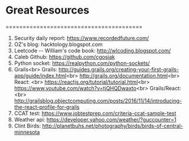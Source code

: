 # Great Resources
========================================
1. Security daily report: https://www.recordedfuture.com/
2. OZ's blog: hacktology.blogspot.com
3. Leetcode -- William's code book: http://wlcoding.blogspot.com/
4. Caleb Github: https://github.com/cgosiak
5. Python socket: https://realpython.com/python-sockets/
6. Grails<br\>
    Grails: 
    http://guides.grails.org/creating-your-first-grails-app/guide/index.html<br\>
    http://grails.org/documentation.html<br\>
    React: <br\>
    https://reactjs.org/tutorial/tutorial.html<br\>
    https://www.youtube.com/watch?v=tjQHQDwaxto<br\>
    Grails/React: <br\>
    http://grailsblog.objectcomputing.com/posts/2016/11/14/introducing-the-react-profile-for-grails
7. CCAT test: https://www.jobtestprep.com/criteria-ccat-sample-test
8. Weather api: https://developer.yahoo.com/weather/?guccounter=1
9. Clint Birds: http://planetbuhs.net/photography/birds/birds-of-central-minnesota
